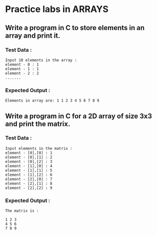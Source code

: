 # Practice labs in ARRAYS

## Write a program in C to store elements in an array and print it. 
### Test Data : 
```
Input 10 elements in the array : 
element - 0 : 1 
element - 1 : 1 
element - 2 : 2 
.......
```
### Expected Output : 
```
Elements in array are: 1 1 2 3 4 5 6 7 8 9 
```

## Write a program in C for a 2D array of size 3x3 and print the matrix. 
### Test Data : 
```
Input elements in the matrix : 
element - [0],[0] : 1 
element - [0],[1] : 2 
element - [0],[2] : 3 
element - [1],[0] : 4 
element - [1],[1] : 5 
element - [1],[2] : 6 
element - [2],[0] : 7 
element - [2],[1] : 8 
element - [2],[2] : 9 
```
### Expected Output : 
```
The matrix is : 

1 2 3 
4 5 6 
7 8 9 
```
